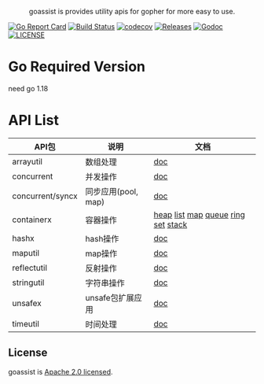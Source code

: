 <p align="center">
goassist is provides utility apis for gopher for more easy to use.
</p>

[![Go Report Card](https://goreportcard.com/badge/github.com/jhunters/goassist)](https://goreportcard.com/report/github.com/jhunters/goassist)
[![Build Status](https://github.com/jhunters/goassist/actions/workflows/go.yml/badge.svg)](https://github.com/jhunters/goassist/actions/workflows/go.yml)
[![codecov](https://codecov.io/gh/jhunters/goassist/branch/main/graph/badge.svg)](https://codecov.io/gh/jhunters/goassist)
[![Releases](https://img.shields.io/github/release/jhunters/goassist/all.svg?style=flat-square)](https://github.com/jhunters/goassist/releases)
[![Godoc](http://img.shields.io/badge/go-documentation-blue.svg?style=flat-square)](https://godoc.org/github.com/jhunters/goassist)
[![LICENSE](https://img.shields.io/github/license/jhunters/goassist.svg?style=flat-square)](https://github.com/jhunters/goassist/blob/main/LICENSE)


# Go Required Version
need go 1.18


# API List

API包|说明|文档
--|--|--
arrayutil|数组处理|[doc](https://pkg.go.dev/github.com/jhunters/goassist@v1.0.2/arrayutil)
concurrent|并发操作|[doc](https://pkg.go.dev/github.com/jhunters/goassist@v1.0.2/concurrent)
concurrent/syncx| 同步应用(pool, map)|[doc](https://pkg.go.dev/github.com/jhunters/goassist@v1.0.2/concurrent/syncx)
containerx|容器操作 | [heap](https://pkg.go.dev/github.com/jhunters/goassist@v1.0.2/container/heapx) [list](https://pkg.go.dev/github.com/jhunters/goassist@v1.0.2/container/listx) [map](https://pkg.go.dev/github.com/jhunters/goassist@v1.0.2/container/mapx) [queue](https://pkg.go.dev/github.com/jhunters/goassist@v1.0.2/container/queue) [ring](https://pkg.go.dev/github.com/jhunters/goassist@v1.0.2/container/ringx) [set](https://pkg.go.dev/github.com/jhunters/goassist@v1.0.2/container/set) [stack](https://pkg.go.dev/github.com/jhunters/goassist@v1.0.2/container/stack)
hashx|hash操作|[doc](https://pkg.go.dev/github.com/jhunters/goassist@v1.0.2/hashx)
maputil|map操作|[doc](https://pkg.go.dev/github.com/jhunters/goassist@v1.0.2/maputil)
reflectutil|反射操作|[doc](https://pkg.go.dev/github.com/jhunters/goassist@v1.0.2/reflectutil)
stringutil|字符串操作|[doc](https://pkg.go.dev/github.com/jhunters/goassist@v1.0.2/stringutil)
unsafex|unsafe包扩展应用|[doc](https://pkg.go.dev/github.com/jhunters/goassist@v1.0.2/unsafex)
timeutil|时间处理|[doc](https://pkg.go.dev/github.com/jhunters/goassist@v1.0.2/timeutil)

## License
goassist is [Apache 2.0 licensed](./LICENSE).